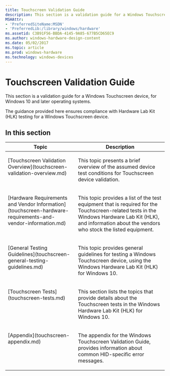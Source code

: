 ```yaml
---
title: Touchscreen Validation Guide
description: This section is a validation guide for a Windows Touchscreen device, for Windows 10 and later operating systems.
MSHAttr:
- 'PreferredSiteName:MSDN'
- 'PreferredLib:/library/windows/hardware'
ms.assetid: C3B91F56-BBDA-4145-9A85-677B5CD65EC9
ms.author: windows-hardware-design-content
ms.date: 05/02/2017
ms.topic: article
ms.prod: windows-hardware
ms.technology: windows-devices
---
```


# Touchscreen Validation Guide


This section is a validation guide for a Windows Touchscreen device, for Windows 10 and later operating systems.

The guidance provided here ensures compliance with Hardware Lab Kit (HLK) testing for a Windows Touchscreen device.

## In this section


<table>
<thead valign="bottom">
<tr class="header">
<th>Topic</th>
<th>Description</th>
</tr>
</thead>
<tbody valign="top">
<tr class="odd">
<td><p>[Touchscreen Validation Overview](touchscreen-validation-overview.md)</p></td>
<td><p>This topic presents a brief overview of the assumed device test conditions for Touchscreen device validation.</p></td>
</tr>
<tr class="even">
<td><p>[Hardware Requirements and Vendor Information](touchscreen-hardware-requirements-and-vendor-information.md)</p></td>
<td><p>This topic provides a list of the test equipment that is required for the Touchscreen-related tests in the Windows Hardware Lab Kit (HLK), and information about the vendors who stock the listed equipment.</p></td>
</tr>
<tr class="odd">
<td><p>[General Testing Guidelines](touchscreen-general-testing-guidelines.md)</p></td>
<td><p>This topic provides general guidelines for testing a Windows Touchscreen device, using the Windows Hardware Lab Kit (HLK) for Windows 10.</p></td>
</tr>
<tr class="even">
<td><p>[Touchscreen Tests](touchscreen-tests.md)</p></td>
<td><p>This section lists the topics that provide details about the Touchscreen tests in the Windows Hardware Lab Kit (HLK) for Windows 10.</p></td>
</tr>
<tr class="odd">
<td><p>[Appendix](touchscreen-appendix.md)</p></td>
<td><p>The appendix for the Windows Touchscreen Validation Guide, provides information about common HID-specific error messages.</p></td>
</tr>
</tbody>
</table>
